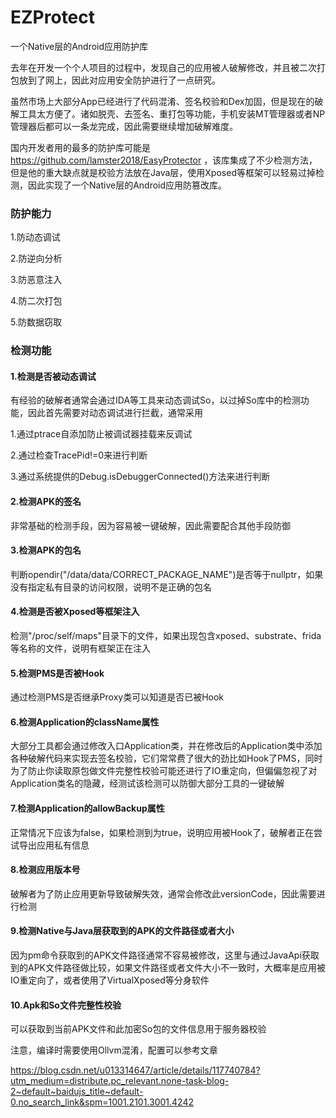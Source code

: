 # EZProtect

一个Native层的Android应用防护库

去年在开发一个个人项目的过程中，发现自己的应用被人破解修改，并且被二次打包放到了网上，因此对应用安全防护进行了一点研究。

虽然市场上大部分App已经进行了代码混淆、签名校验和Dex加固，但是现在的破解工具太方便了。诸如脱壳、去签名、重打包等功能，手机安装MT管理器或者NP管理器后都可以一条龙完成，因此需要继续增加破解难度。

国内开发者用的最多的防护库可能是 https://github.com/lamster2018/EasyProtector ，该库集成了不少检测方法，但是他的重大缺点就是校验方法放在Java层，使用Xposed等框架可以轻易过掉检测，因此实现了一个Native层的Android应用防篡改库。

### 防护能力

1.防动态调试

2.防逆向分析

3.防恶意注入

4.防二次打包

5.防数据窃取

### 检测功能

#### 1.检测是否被动态调试

有经验的破解者通常会通过IDA等工具来动态调试So，以过掉So库中的检测功能，因此首先需要对动态调试进行拦截，通常采用

1.通过ptrace自添加防止被调试器挂载来反调试

2.通过检查TracePid!=0来进行判断

3.通过系统提供的Debug.isDebuggerConnected()方法来进行判断

#### 2.检测APK的签名

非常基础的检测手段，因为容易被一键破解，因此需要配合其他手段防御

#### 3.检测APK的包名

判断opendir("/data/data/CORRECT_PACKAGE_NAME")是否等于nullptr，如果没有指定私有目录的访问权限，说明不是正确的包名

#### 4.检测是否被Xposed等框架注入

检测"/proc/self/maps"目录下的文件，如果出现包含xposed、substrate、frida等名称的文件，说明有框架正在注入

#### 5.检测PMS是否被Hook

通过检测PMS是否继承Proxy类可以知道是否已被Hook

#### 6.检测Application的className属性

大部分工具都会通过修改入口Application类，并在修改后的Application类中添加各种破解代码来实现去签名校验，它们常常费了很大的劲比如Hook了PMS，同时为了防止你读取原包做文件完整性校验可能还进行了IO重定向，但偏偏忽视了对Application类名的隐藏，经测试该检测可以防御大部分工具的一键破解

#### 7.检测Application的allowBackup属性

正常情况下应该为false，如果检测到为true，说明应用被Hook了，破解者正在尝试导出应用私有信息

#### 8.检测应用版本号

破解者为了防止应用更新导致破解失效，通常会修改此versionCode，因此需要进行检测

#### 9.检测Native与Java层获取到的APK的文件路径或者大小

因为pm命令获取到的APK文件路径通常不容易被修改，这里与通过JavaApi获取到的APK文件路径做比较，如果文件路径或者文件大小不一致时，大概率是应用被IO重定向了，或者使用了VirtualXposed等分身软件

#### 10.Apk和So文件完整性校验

可以获取到当前APK文件和此加密So包的文件信息用于服务器校验

注意，编译时需要使用Ollvm混淆，配置可以参考文章

https://blog.csdn.net/u013314647/article/details/117740784?utm_medium=distribute.pc_relevant.none-task-blog-2~default~baidujs_title~default-0.no_search_link&spm=1001.2101.3001.4242
